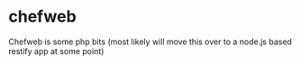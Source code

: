 chefweb
=======

Chefweb is some php bits (most likely will move this over to a node.js based restify app at some point)
